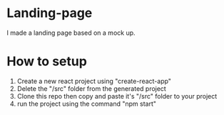# Landing-page
I made a landing page based on a mock up.
# How to setup
<ol>
<li>Create a new react project using "create-react-app"</li>
<li>Delete the "/src" folder from the generated project</li>
<li>Clone this repo then copy and paste it's "/src" folder to your project</li>
<li>run the project using the command "npm start"</li>
  </ol>

